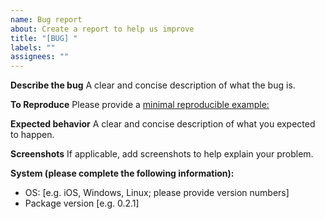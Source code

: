 ```yaml
---
name: Bug report
about: Create a report to help us improve
title: "[BUG] "
labels: ""
assignees: ""
---
```


**Describe the bug**
A clear and concise description of what the bug is.

**To Reproduce**
Please provide a [minimal reproducible example:](https://stackoverflow.com/help/minimal-reproducible-example)

**Expected behavior**
A clear and concise description of what you expected to happen.

**Screenshots**
If applicable, add screenshots to help explain your problem.

**System (please complete the following information):**

- OS: [e.g. iOS, Windows, Linux; please provide version numbers]
- Package version [e.g. 0.2.1]
